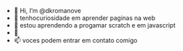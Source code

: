 - 👋 Hi, I’m @dkromanove
- 👀 tenhocuriosidade em aprender paginas na web
- 🌱 estou aprendendo a progamar scratch e em javascript
- 💞️ 
- 📫 voces podem entrar em contato comigo

<!---
dkromanove/dkromanove is a ✨ special ✨ repository because its `README.md` (this file) appears on your GitHub profile.
You can click the Preview link to take a look at your changes.
--->
